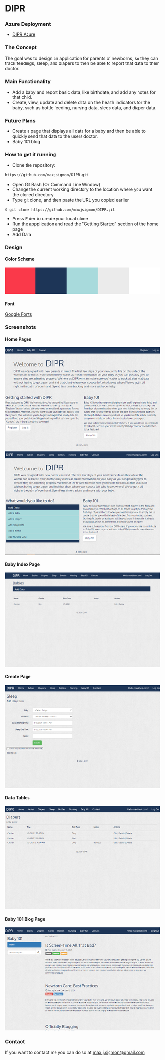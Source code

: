 # DIPR

### Azure Deployment
- [DIPR Azure](https://diprapp.azurewebsites.net/)

### The Concept
The goal was to design an application for parents of newborns, so they can track feedings, sleep, and diapers to then be able to report that data to their doctor. 

### Main Functionality
- Add a baby and report basic data, like birthdate, and add any notes for that child.
- Create, view, update and delete data on the health indicators for the baby, such as bottle feeding, nursing data, sleep data, and diaper data.

### Future Plans
- Create a page that displays all data for a baby and then be able to quickly send that data to the users doctor.
- Baby 101 blog

### How to get it running
- Clone the repository:
```sh
https://github.com/maxjsigmon/DIPR.git
```
- Open Git Bash (Or Command Line Window)
- Change the current working directory to the location where you want the cloned directory
- Type git clone, and then paste the URL you copied earlier
```sh
$ git clone https://github.com/maxjsigmon/DIPR.git
```
- Press Enter to create your local clone
- Run the appplication and read the "Getting Started" section of the home page
- Add Data

### Design
#### Color Scheme
![Color Scheme](/DIPR.WebMVC/Assets/colorscheme.png)

#### Font
[Google Fonts](https://fonts.google.com/specimen/Oxygen)

### Screenshots
#### Home Pages
![Logged Out Home Page](/DIPR.WebMVC/Assets/DIPRLogOut.png)
![Logged In Home Page](/DIPR.WebMVC/Assets/DIPR.png)

#### Baby Index Page
![Baby Index Page](/DIPR.WebMVC/Assets/BabyPage.png)

#### Create Page
![Create Page](/DIPR.WebMVC/Assets/CreatePage.png)

#### Data Tables
![Data Tables](/DIPR.WebMVC/Assets/DiaperPage.png)

#### Baby 101 Blog Page
![Baby 101](/DIPR.WebMVC/Assets/Baby101.png)

### Contact
If you want to contact me you can do so at max.j.sigmon@gmail.com

